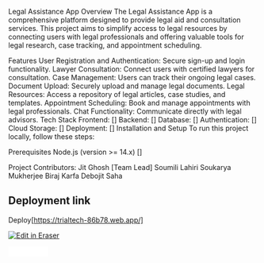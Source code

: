 Legal Assistance App
Overview
The Legal Assistance App is a comprehensive platform designed to provide legal aid and consultation services. This project aims to simplify access to legal resources by connecting users with legal professionals and offering valuable tools for legal research, case tracking, and appointment scheduling.

Features
User Registration and Authentication: Secure sign-up and login functionality.
Lawyer Consultation: Connect users with certified lawyers for consultation.
Case Management: Users can track their ongoing legal cases.
Document Upload: Securely upload and manage legal documents.
Legal Resources: Access a repository of legal articles, case studies, and templates.
Appointment Scheduling: Book and manage appointments with legal professionals.
Chat Functionality: Communicate directly with legal advisors.
Tech Stack
Frontend: []
Backend: []
Database: []
Authentication: []
Cloud Storage: []
Deployment: []
Installation and Setup
To run this project locally, follow these steps:

Prerequisites
Node.js (version >= 14.x)
[]

Project Contributors:
Jit Ghosh [Team Lead]
Soumili Lahiri
Soukarya Mukherjee
Biraj Karfa
Debojit Saha


## Deployment link 
Deploy[https://trialtech-86b78.web.app/]

<p><a target="_blank" href="https://app.eraser.io/workspace/Ti81uZnNgaB7hJKZxZcb" id="edit-in-eraser-github-link"><img alt="Edit in Eraser" src="https://firebasestorage.googleapis.com/v0/b/second-petal-295822.appspot.com/o/images%2Fgithub%2FOpen%20in%20Eraser.svg?alt=media&amp;token=968381c8-a7e7-472a-8ed6-4a6626da5501"></a></p>

![Figure 1](/.eraser/Ti81uZnNgaB7hJKZxZcb___Ajge6N0D4LMh99UhZc5jFlDtgyU2___---figure---WJea4f38LIkC7sxA9BPdm---figure---99L5zO0FHy5IICOPs24mlA.png "Figure 1")





<!--- Eraser file: https://app.eraser.io/workspace/Ti81uZnNgaB7hJKZxZcb --->
